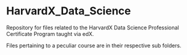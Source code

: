 # HarvardX_Data_Science
Repository for files related to the HarvardX Data Science Professional Certificate Program taught via edX.

Files pertaining to a peculiar course are in their respective sub folders.
